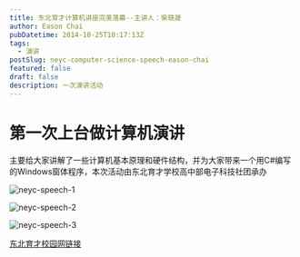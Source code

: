 ```yaml
---
title: 东北育才计算机讲座完美落幕--主讲人：柴轶晟
author: Eason Chai
pubDatetime: 2014-10-25T10:17:13Z
tags:
  - 演讲
postSlug: neyc-computer-science-speech-eason-chai
featured: false
draft: false
description: 一次演讲活动
---
```


# 第一次上台做计算机演讲

主要给大家讲解了一些计算机基本原理和硬件结构，并为大家带来一个用C#编写的Windows窗体程序，本次活动由东北育才学校高中部电子科技社团承办

![neyc-speech-1](https://blog.cdn.hackerchai.com/images/2014/10/neyc-speech-1.webp)

![neyc-speech-2](https://blog.cdn.hackerchai.com/images/2014/10/neyc-speech-2.webp)

![neyc-speech-3](https://blog.cdn.hackerchai.com/images/2014/10/neyc-speech-3.webp)

[东北育才校园网链接](http://www.neyc.cn/Item/17230.aspx)
